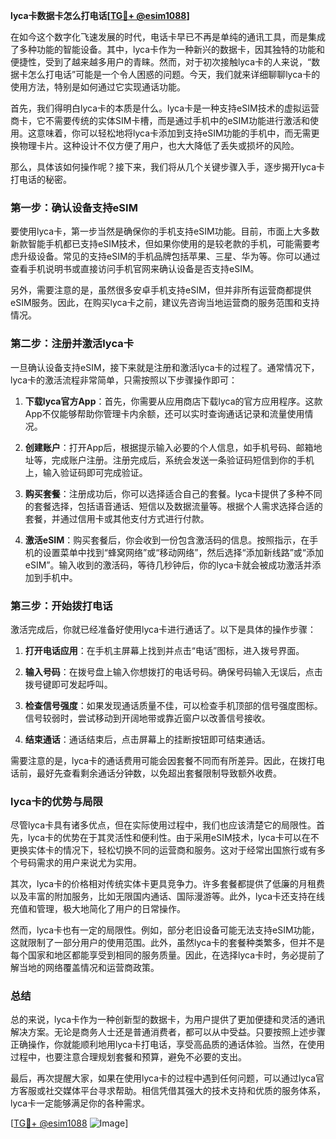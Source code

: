 **lyca卡数据卡怎么打电话[[TG💪+ @esim1088](https://t.me/s/esim1088)]**

在如今这个数字化飞速发展的时代，电话卡早已不再是单纯的通讯工具，而是集成了多种功能的智能设备。其中，lyca卡作为一种新兴的数据卡，因其独特的功能和便捷性，受到了越来越多用户的青睐。然而，对于初次接触lyca卡的人来说，“数据卡怎么打电话”可能是一个令人困惑的问题。今天，我们就来详细聊聊lyca卡的使用方法，特别是如何通过它实现通话功能。

首先，我们得明白lyca卡的本质是什么。lyca卡是一种支持eSIM技术的虚拟运营商卡，它不需要传统的实体SIM卡槽，而是通过手机中的eSIM功能进行激活和使用。这意味着，你可以轻松地将lyca卡添加到支持eSIM功能的手机中，而无需更换物理卡片。这种设计不仅方便了用户，也大大降低了丢失或损坏的风险。

那么，具体该如何操作呢？接下来，我们将从几个关键步骤入手，逐步揭开lyca卡打电话的秘密。

### 第一步：确认设备支持eSIM

要使用lyca卡，第一步当然是确保你的手机支持eSIM功能。目前，市面上大多数新款智能手机都已支持eSIM技术，但如果你使用的是较老款的手机，可能需要考虑升级设备。常见的支持eSIM的手机品牌包括苹果、三星、华为等。你可以通过查看手机说明书或直接访问手机官网来确认设备是否支持eSIM。

另外，需要注意的是，虽然很多安卓手机支持eSIM，但并非所有运营商都提供eSIM服务。因此，在购买lyca卡之前，建议先咨询当地运营商的服务范围和支持情况。

### 第二步：注册并激活lyca卡

一旦确认设备支持eSIM，接下来就是注册和激活lyca卡的过程了。通常情况下，lyca卡的激活流程非常简单，只需按照以下步骤操作即可：

1. **下载lyca官方App**：首先，你需要从应用商店下载lyca的官方应用程序。这款App不仅能够帮助你管理卡内余额，还可以实时查询通话记录和流量使用情况。

2. **创建账户**：打开App后，根据提示输入必要的个人信息，如手机号码、邮箱地址等，完成账户注册。注册完成后，系统会发送一条验证码短信到你的手机上，输入验证码即可完成验证。

3. **购买套餐**：注册成功后，你可以选择适合自己的套餐。lyca卡提供了多种不同的套餐选择，包括语音通话、短信以及数据流量等。根据个人需求选择合适的套餐，并通过信用卡或其他支付方式进行付款。

4. **激活eSIM**：购买套餐后，你会收到一份包含激活码的信息。按照指示，在手机的设置菜单中找到“蜂窝网络”或“移动网络”，然后选择“添加新线路”或“添加eSIM”。输入收到的激活码，等待几秒钟后，你的lyca卡就会被成功激活并添加到手机中。

### 第三步：开始拨打电话

激活完成后，你就已经准备好使用lyca卡进行通话了。以下是具体的操作步骤：

1. **打开电话应用**：在手机主屏幕上找到并点击“电话”图标，进入拨号界面。

2. **输入号码**：在拨号盘上输入你想拨打的电话号码。确保号码输入无误后，点击拨号键即可发起呼叫。

3. **检查信号强度**：如果发现通话质量不佳，可以检查手机顶部的信号强度图标。信号较弱时，尝试移动到开阔地带或靠近窗户以改善信号接收。

4. **结束通话**：通话结束后，点击屏幕上的挂断按钮即可结束通话。

需要注意的是，lyca卡的通话费用可能会因套餐不同而有所差异。因此，在拨打电话前，最好先查看剩余通话分钟数，以免超出套餐限制导致额外收费。

### lyca卡的优势与局限

尽管lyca卡具有诸多优点，但在实际使用过程中，我们也应该清楚它的局限性。首先，lyca卡的优势在于其灵活性和便利性。由于采用eSIM技术，lyca卡可以在不更换实体卡的情况下，轻松切换不同的运营商和服务。这对于经常出国旅行或有多个号码需求的用户来说尤为实用。

其次，lyca卡的价格相对传统实体卡更具竞争力。许多套餐都提供了低廉的月租费以及丰富的附加服务，比如无限国内通话、国际漫游等。此外，lyca卡还支持在线充值和管理，极大地简化了用户的日常操作。

然而，lyca卡也有一定的局限性。例如，部分老旧设备可能无法支持eSIM功能，这就限制了一部分用户的使用范围。此外，虽然lyca卡的套餐种类繁多，但并不是每个国家和地区都能享受到相同的服务质量。因此，在选择lyca卡时，务必提前了解当地的网络覆盖情况和运营商政策。

### 总结

总的来说，lyca卡作为一种创新型的数据卡，为用户提供了更加便捷和灵活的通讯解决方案。无论是商务人士还是普通消费者，都可以从中受益。只要按照上述步骤正确操作，你就能顺利地用lyca卡打电话，享受高品质的通话体验。当然，在使用过程中，也要注意合理规划套餐和预算，避免不必要的支出。

最后，再次提醒大家，如果在使用lyca卡的过程中遇到任何问题，可以通过lyca官方客服或社交媒体平台寻求帮助。相信凭借其强大的技术支持和优质的服务体系，lyca卡一定能够满足你的各种需求。

[[TG💪+ @esim1088](https://t.me/s/esim1088) ![Image](https://i.postimg.cc/4NQfJmqS/Snipaste-2025-05-13-00-14-12.png)]
